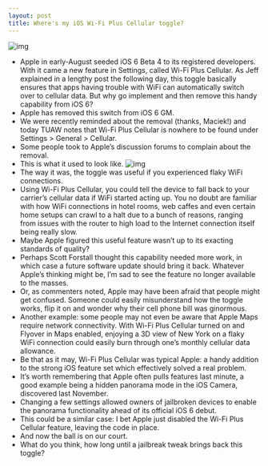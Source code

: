 ```yaml
---
layout: post
title: Where's my iOS Wi-Fi Plus Cellular toggle?
---
```

![img](http://media.idownloadblog.com/wp-content/uploads/2012/08/Wi-Fi-Plus-Cellular-Hero.jpg)
* Apple in early-August seeded iOS 6 Beta 4 to its registered developers. With it came a new feature in Settings, called Wi-Fi Plus Cellular. As Jeff explained in a lengthy post the following day, this toggle basically ensures that apps having trouble with WiFi can automatically switch over to cellular data. But why go implement and then remove this handy capability from iOS 6?
* Apple has removed this switch from iOS 6 GM.
* We were recently reminded about the removal (thanks, Maciek!) and today TUAW notes that Wi-Fi Plus Cellular is nowhere to be found under Settings > General > Cellular.
* Some people took to Apple’s discussion forums to complain about the removal.
* This is what it used to look like.
![img](http://media.idownloadblog.com/wp-content/uploads/2012/08/wifi-plus-cellular.jpg)
* The way it was, the toggle was useful if you experienced flaky WiFi connections.
* Using Wi-Fi Plus Cellular, you could tell the device to fall back to your carrier’s cellular data if WiFi started acting up. You no doubt are familiar with how WiFi connections in hotel rooms, web caffes and even certain home setups can crawl to a halt due to a bunch of reasons, ranging from issues with the router to high load to the Internet connection itself being really slow.
* Maybe Apple figured this useful feature wasn’t up to its exacting standards of quality?
* Perhaps Scott Forstall thought this capability needed more work, in which case a future software update should bring it back. Whatever Apple’s thinking might be, I’m sad to see the feature no longer available to the masses.
* Or, as commenters noted, Apple may have been afraid that people might get confused. Someone could easily misunderstand how the toggle works, flip it on and wonder why their cell phone bill was ginormous.
* Another example: some people may not even be aware that Apple Maps require network connectivity. With Wi-Fi Plus Cellular turned on and Flyover in Maps enabled, enjoying a 3D view of New York on a flaky WiFi connection could easily burn through one’s monthly cellular data allowance.
* Be that as it may, Wi-Fi Plus Cellular was typical Apple: a handy addition to the strong iOS feature set which effectively solved a real problem.
* It’s worth remembering that Apple often pulls features last minute, a good example being a hidden panorama mode in the iOS Camera, discovered last November.
* Changing a few settings allowed owners of jailbroken devices to enable the panorama functionality ahead of its official iOS 6 debut.
* This could be a similar case: I bet Apple just disabled the Wi-Fi Plus Cellular feature, leaving the code in place.
* And now the ball is on our court.
* What do you think, how long until a jailbreak tweak brings back this toggle?

